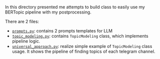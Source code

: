 In this directory presented me attempts to build class to easily use my BERTopic pipeline with my postprocessing.

There are 2 files:
   - [`prompts.py`](prompts.py): contains 2 prompts templates for LLM
   - [`topic_modeling.py`](topic_modeling.py): contains `TopicModeling` class, which implements pipeline logic.
   - [`universal_approach.py`](universal_approach.py): realize simple example of `TopicModeling` class usage. It shows the pipeline of finding topics of each telegram channel.

